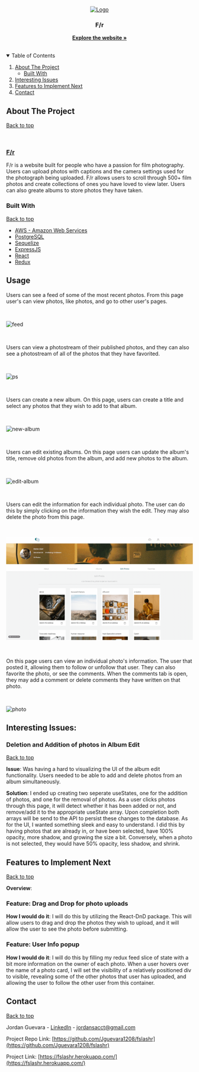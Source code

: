 <br />
<p align="center">
  <a href="https://fslashr.herokuapp.com/">
    <img src="https://cdn.discordapp.com/attachments/908759674076168263/909876870349221908/navbar-logo.png" alt="Logo" width="150" height="150">
  </a>

  <h3 align="center">F/r</h3>

  <p align="center">
    <a href="https://fslashr.herokuapp.com/" target="_blank"><strong>Explore the website »</strong></a>
    <br />
    <br />
  </p>
</p>



<!-- TABLE OF CONTENTS -->
<details open="open">
  <summary id="table-of-contents">Table of Contents</summary>
  <ol>
    <li>
      <a href="#about-the-project">About The Project</a>
      <ul>
        <li><a href="#built-with">Built With</a></li>
      </ul>
    </li>
    <!-- <li><a href="#usage">Usage</a></li> -->
    <li>
      <a href="#interesting-issues">Interesting Issues</a>
    </li>
    <li>
      <a href="#features-to-implement-next">Features to Implement Next</a>
    <li><a href="#contact">Contact</a></li>
    </li>
  </ol>
</details>



<!-- ABOUT THE PROJECT -->
## About The Project 
[Back to top](#table-of-contents)

<br>

### [F/r](https://notrobinhood.herokuapp.com/)

F/r is a website built for people who have a passion for film photography. Users can upload photos with captions and the camera settings used for the photograph being uploaded. F/r allows users to scroll through 500+ film photos and create collections of ones you have loved to view later. Users can also greate albums to store photos they have taken.

### Built With 
[Back to top](#table-of-contents)
* [AWS - Amazon Web Services](https://aws.amazon.com/)
* [PostgreSQL](https://www.postgresql.org/docs/)
* [Sequelize](https://sequelize.org/)
* [ExpressJS](https://expressjs.com/)
* [React](https://reactjs.org/)
* [Redux](https://redux.js.org/)

## Usage
Users can see a feed of some of the most recent photos. From this page user's can view photos, like photos, and go to other user's pages.

<br>

![feed](./gifs/feed.gif)

<br>

Users can view a photostream of their published photos, and they can also see a photostream of all of the photos that they have favorited.

<br>

![ps](./gifs/ps.gif)

<br>

Users can create a new album. On this page, users can create a title and select any photos that they wish to add to that album.

<br>

![new-album](./gifs/new-album.gif)

<br>

Users can edit existing albums. On this page users can update the album's title, remove old photos from the album, and add new photos to the album.

<br>

![edit-album](./gifs/edit-album.gif)

<br>

Users can edit the information for each individual photo. The user can do this by simply clicking on the information they wish the edit. They may also delete the photo from this page.

<br>

![edit-photo](./gifs/edit-photo.gif)

<br>

On this page users can view an individual photo's information. The user that posted it, allowing them to follow or unfollow that user. They can also favorite the photo, or see the comments. When the comments tab is open, they may add a comment or delete comments they have written on that photo.

<br>

![photo](./gifs/photo.gif)

## Interesting Issues:
### Deletion and Addition of photos in Album Edit
[Back to top](#table-of-contents) 

<b>Issue</b>: Was having a hard to visualizing the UI of the album edit functionality. Users needed to be able to add and delete photos from an album simultaneously.

<b>Solution</b>: I ended up creating two seperate useStates, one for the addition of photos, and one for the removal of photos. As a user clicks photos through this page, it will detect whether it has been added or not, and remove/add it to the appropriate useState array. Upon completion both arrays will be send to the API to persist these changes to the database. As for the UI, I wanted something sleek and easy to understand. I did this by having photos that are already in, or have been selected, have 100% opacity, more shadow, and growing the size a bit. Conversely, when a photo is not selected, they would have 50% opacity, less shadow, and shrink.


## Features to Implement Next
[Back to top](#table-of-contents)

<b>Overview</b>:

### <b>Feature</b>: Drag and Drop for photo uploads
<b>How I would do it</b>: I will do this by utilizing the React-DnD package. This will allow users to drag and drop the photos they wish to upload, and it will allow the user to see the photo before submitting.

### <b>Feature</b>: User Info popup
<b>How I would do it</b>: I will do this by filling my redux feed slice of state with a bit more information on the owner of each photo. When a user hovers over the name of a photo card, I will set the visibility of a relatively positioned div to visible, revealing some of the other photos that user has uploaded, and allowing the user to follow the other user from this container.


<!-- CONTACT -->
## Contact
[Back to top](#table-of-contents)

Jordan Guevara - [LinkedIn](https://www.linkedin.com/in/jordan-guevara-a9370521a/) - jordansacct@gmail.com

Project Repo Link: [https://github.com/Jguevara1208/fslashr](https://github.com/Jguevara1208/fslashr)

Project Link: [https://fslashr.herokuapp.com/](https://fslashr.herokuapp.com/)


